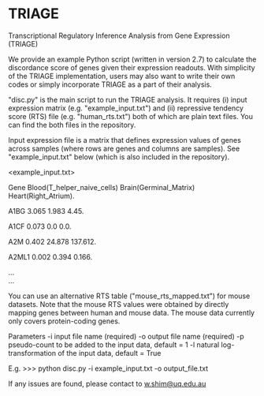 # TRIAGE
Transcriptional Regulatory Inference Analysis from Gene Expression (TRIAGE)

We provide an example Python script (written in version 2.7) to calculate the discordance score of genes given their expression readouts. With simplicity of the TRIAGE implementation, users may also want to write their own codes or simply incorporate TRIAGE as a part of their analysis.

"disc.py" is the main script to run the TRIAGE analysis. It requires (i) input expression matrix (e.g. "example_input.txt") and (ii) repressive tendency score (RTS) file (e.g. "human_rts.txt") both of which are plain text files. You can find the both files in the repository. 

Input expression file is a matrix that defines expression values of genes across samples (where rows are genes and columns are samples). See "example_input.txt" below (which is also included in the repository). 

<example_input.txt>

Gene	Blood(T_helper_naive_cells)	Brain(Germinal_Matrix)	Heart(Right_Atrium). 

A1BG	3.065	1.983	4.45. 

A1CF	0.073	0.0	0.0. 

A2M	0.402	24.878	137.612. 

A2ML1	0.002	0.394	0.166. 

  
...  
...  


You can use an alternative RTS table ("mouse_rts_mapped.txt") for mouse datasets. Note that the mouse RTS values were obtained by directly mapping genes between human and mouse data. The mouse data currently only covers protein-coding genes.

Parameters
  -i input file name (required)
  -o output file name (required)
  -p pseudo-count to be added to the input data, default = 1
  -l natural log-transformation of the input data, default = True    
  
  E.g. >>> python disc.py -i example_input.txt -o output_file.txt 

If any issues are found, please contact to w.shim@uq.edu.au
